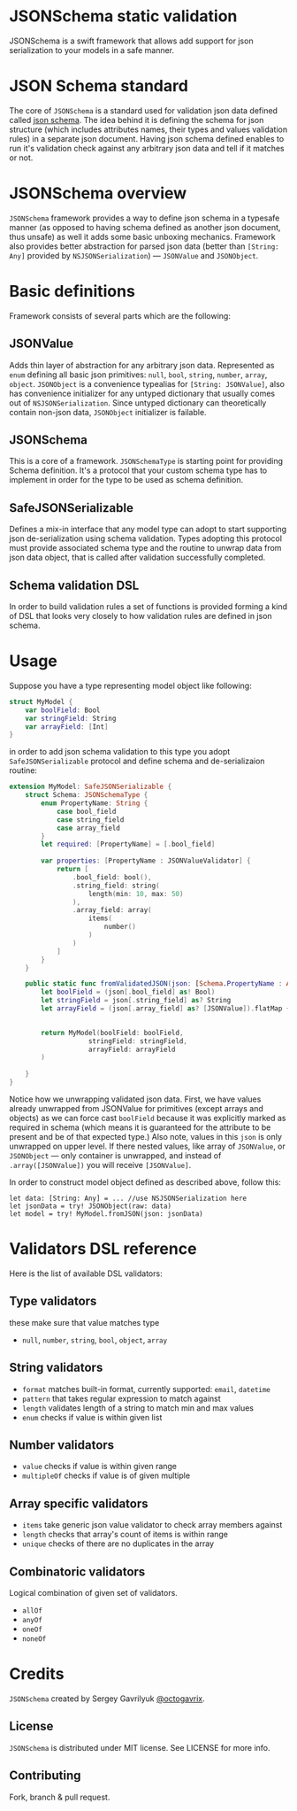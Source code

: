 # JSONSchema static validation
JSONSchema is a swift framework that allows add support for json serialization to your models in a safe manner.

# JSON Schema standard
The core of `JSONSchema` is a standard used for validation json data defined called [json schema](http://json-schema.org/). The idea behind it is defining the schema for json structure (which includes attributes names, their types and values validation rules) in a separate json document. Having json schema defined enables to run it's validation check against any arbitrary json data and tell if it matches or not.

# JSONSchema overview
`JSONSchema` framework provides a way to define json schema in a typesafe manner (as opposed to having schema defined as another json document, thus unsafe) as well it adds some basic unboxing mechanics. Framework also provides better abstraction for parsed json data (better than `[String: Any]` provided by `NSJSONSerialization`) — `JSONValue` and `JSONObject`.

# Basic definitions
Framework consists of several parts which are the following:

## JSONValue
Adds thin layer of abstraction for any arbitrary json data. Represented as `enum` defining all basic json primitives: `null`, `bool`, `string`, `number`, `array`, `object`. `JSONObject` is a convenience typealias for `[String: JSONValue]`, also has convenience initializer for any untyped dictionary that usually comes out of `NSJSONSerialization`. Since untyped dictionary can theoretically contain non-json data, `JSONObject` initializer is failable. 

## JSONSchema
This is a core of a framework. `JSONSchemaType` is starting point for providing Schema definition. It's a protocol that your custom schema type has to implement in order for the type to be used as schema definition.

## SafeJSONSerializable
Defines a mix-in interface that any model type can adopt to start supporting json de-serialization using schema validation. Types adopting this protocol must provide associated schema type and the routine to unwrap data from json data object, that is called after validation successfully completed.

## Schema validation DSL
In order to build validation rules a set of functions is provided forming a kind of DSL that looks very closely to how validation rules are defined in json schema.


# Usage
Suppose you have a type representing model object like following:

```swift
struct MyModel {
    var boolField: Bool
    var stringField: String
    var arrayField: [Int]
}
```

in order to add json schema validation to this type you adopt `SafeJSONSerializable` protocol and define schema and de-serializaion routine:

```swift
extension MyModel: SafeJSONSerializable {
    struct Schema: JSONSchemaType {
        enum PropertyName: String {
            case bool_field
            case string_field
            case array_field
        }
        let required: [PropertyName] = [.bool_field]
        
        var properties: [PropertyName : JSONValueValidator] {
            return [
                .bool_field: bool(),
                .string_field: string(
                    length(min: 10, max: 50)
                ),
                .array_field: array(
                    items(
                        number()
                    )
                )
            ]
        }        
    }

    public static func fromValidatedJSON(json: [Schema.PropertyName : Any]) throws -> MyModel {
        let boolField = (json[.bool_field] as! Bool)
        let stringField = json[.string_field] as? String
        let arrayField = (json[.array_field] as? [JSONValue]).flatMap { $0.map { $0.asString() }}

        
        return MyModel(boolField: boolField,
                    stringField: stringField,
                    arrayField: arrayField
        )
    
    }
}
```

Notice how we unwrapping validated json data. First, we have values already unwrapped from JSONValue for primitives (except arrays and objects) as we can force cast `boolField` because it was explicitly marked as required in schema (which means it is guaranteed for the attribute to be present and be of that expected type.)
Also note, values in this `json` is only unwrapped on upper level. If there nested values, like array of `JSONValue`, or `JSONObject` — only container is unwrapped, and instead of `.array([JSONValue])` you will receive `[JSONValue]`.

In order to construct model object defined as described above, follow this:
```
let data: [String: Any] = ... //use NSJSONSerialization here
let jsonData = try! JSONObject(raw: data)
let model = try! MyModel.fromJSON(json: jsonData)
```


# Validators DSL reference
Here is the list of available DSL validators:

## Type validators
these make sure that value matches type
- `null`, `number`, `string`, `bool`, `object`, `array`

## String validators
- `format` matches built-in format, currently supported: `email`, `datetime`
- `pattern` that takes regular expression to match against
- `length` validates length of a string to match min and max values
- `enum` checks if value is within given list

## Number validators
- `value` checks if value is within given range
- `multipleOf` checks if value is of given multiple

## Array specific validators
- `items` take generic json value validator to check array members against
- `length` checks that array's count of items is within range
- `unique` checks of there are no duplicates in the array

## Combinatoric validators
Logical combination of given set of validators.

- `allOf`
- `anyOf`
- `oneOf`
- `noneOf`

# Credits
`JSONSchema` created by Sergey Gavrilyuk [@octogavrix](http://twitter.com/octogavrix).


## License
`JSONSchema` is distributed under MIT license. See LICENSE for more info.

## Contributing
Fork, branch & pull request.

